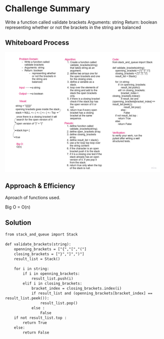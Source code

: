 # Challenge Summary

Write a function called validate brackets
Arguments: string
Return: boolean
    representing whether or not the brackets in the string are balanced

## Whiteboard Process

![whiteboard](img/code-challenge-13-edit.jpg)

## Approach & Efficiency

Aproach of functions used.

Big O = O(n)

## Solution

    from stack_and_queue import Stack

    def validate_brackets(string):
        openning_brackets = ["{","[","("]
        closing_brackets = ["}","]",")"]
        result_list = Stack()

        for i in string:
            if i in openning_brackets:
                result_list.push(i)
            elif i in closing_brackets:
                bracket_index = closing_brackets.index(i)
                if result_list and (openning_brackets[bracket_index] == result_list.peek()):
                    result_list.pop()
                else :
                    False
        if not result_list.top :
            return True
        else:
            return False

